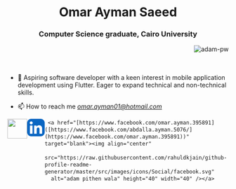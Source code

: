<h1 align="center">Omar Ayman Saeed</h1>
<h3 align="center">Computer Science graduate, Cairo University</h3>

<p><img align="right" src="https://github.com/Adam-pw/Adam-pw/blob/main/animation_500_kxa883sd.gif" alt="adam-pw" /></p>
<br>
<br>
<br>


- 🌱 Aspiring software developer with a keen interest in mobile application development using Flutter. Eager to expand technical and non-technical skills.
  
- 📫 How to reach me *omar.ayman01@hotmail.com*
  


<div>
  <a href="mailto:omar.ayman01@ghotmail.com" target="blank"><img align="left" src="https://img.icons8.com/color/256/gmail-new.png" height="45" width="45" /></a>
  <a href="https://www.linkedin.com/in/o-ayman01" target="blank"><img align="left" src="https://github.com/tandpfun/skill-icons/blob/main/icons/LinkedIn.svg" height="40" width="40" /></a>
 
     <a href="[https://www.facebook.com/omar.ayman.395891]([https://www.facebook.com/abdalla.ayman.5076/](https://www.facebook.com/omar.ayman.395891))" target="blank"><img align="center"
      src="https://raw.githubusercontent.com/rahuldkjain/github-profile-readme-generator/master/src/images/icons/Social/facebook.svg"
      alt="adam pithen wala" height="40" width="40" /></a>
</div>




